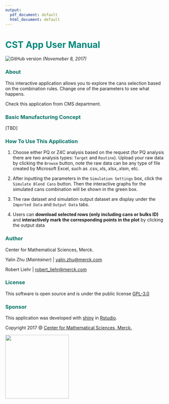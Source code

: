 ```yaml
---
output:
  pdf_document: default
  html_document: default
---
```

# **<span style="color:#00877B"> CST App User Manual </span>**

![GitHub version](https://badge.fury.io/gh/allenzhuaz%2Fcanselect.svg) *(Novemeber 8, 2017)*

### <span style="color:#007265"> About </span>

This interactive application allows you to explore the cans selection based on the combination rules. Change one of the parameters to see what happens.

Check this application from CMS department.

###  <span style="color:#007265">Basic Manufacturing Concept </span>


[TBD]


### <span style="color:#007265"> How To Use This Application </span> 


1. Choose either PQ or Z4C analysis based on the request (for PQ analysis there are two analysis types: `Target` and `Routine`). Upload your raw data by clicking the `Browse` button, 
note the raw data can be any type of file created by Microsoft Excel, such as .csv,.xls,.xlsx,.xlsm, etc.


2. After inputting the parameters in the `Simulation Settings` box, click the `Simulate Blend Cans` button. Then the interactive graphs for the simulated cans combination will be shown in the green box.

3. The raw dataset and simulation output dataset are display under the `Imported Data` and `Output Data` tabs.

4. Users can **download selected rows (only including cans or bulks ID)** and **interactively mark the corresponding points in the plot** by clicking the output data






### <span style="color:#007265"> Author </span>

Center for Mathematical Sciences, Merck.

Yalin Zhu (*Maintainer*) | yalin.zhu@merck.com

Robert Liehr | robert_liehr@merck.com

### <span style="color:#007265"> License </span>

This software is open source and is under the public license [GPL-3.0](http://www.gnu.org/licenses/gpl-3.0.en.html)


### <span style="color:#007265"> Sponsor

This application was developed with [shiny](http://shiny.rstudio.com/) in 
[Rstudio](https://www.rstudio.com/).

Copyright 2017 @ [Center for Mathematical Sciences, Merck.](http://teamspace.merck.com/sites/CMSStatsTrng/default.aspx)

<img src="mercklogo.jpg" width="200">
